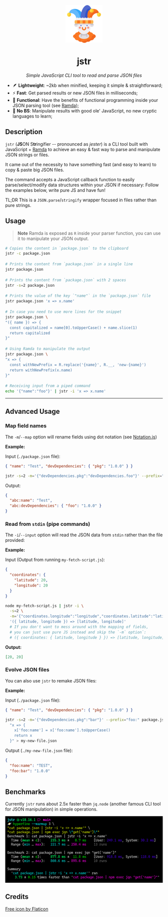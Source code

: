 <div align="center">

<img src=".github/static/jester.png" width=120 />

# jstr

_Simple JavaScript CLI tool to read and parse JSON files_

</div>

- 🪶 **Lightweight**: ~2kb when minified, keeping it simple & straightforward;
- ⚡ **Fast**: Get parsed results or new JSON files in milliseconds;
- 🦣 **Functional**: Have the benefits of functional programming inside your JSON parsing tool (see [Ramda](https://ramdajs.com/));
- 🙅 **No BS**: Manipulate results with good ole' JavaScript, no new cryptic languages to learn;

## Description

`jstr` (**JS**ON S**tr**ingifier -- pronounced as _jester_) is a CLI tool built with JavaScript + [Ramda](https://github.com/ramda/ramda) to achieve an easy & fast way to parse and manipulate JSON strings or files.

It came out of the necessity to have something fast (and easy to learn) to copy & paste big JSON files.

The command accepts a JavaScript callback function to easily parse/select/modify data structures within your JSON if necessary: Follow the examples below, write pure JS and have fun!

TL;DR This is a `JSON.parse`/`stringify` wrapper focused in files rather than pure strings.

## Usage

> **Note**
> Ramda is exposed as `R` inside your parser function, you can use it to manipulate your JSON output.

```sh
# Copies the content in `package.json` to the clipboard
jstr -c package.json

# Prints the content from `package.json` in a single line
jstr package.json

# Prints the content from `package.json` with 2 spaces
jstr -s=2 package.json

# Prints the value of the key `"name"` in the `package.json` file
jstr package.json 'x => x.name'

# In case you need to use more lines for the snippet
jstr package.json \
"({ name }) => {
  const capitalized = name[0].toUpperCase() + name.slice(1)
  return capitalized
}"

# Using Ramda to manipulate the output
jstr package.json \
"x => {
  const withNewPrefix = R.replace('{name}', R.__, 'new-{name}')
  return withNewPrefix(x.name)
}"

# Receiving input from a piped command
echo '{"name":"foo"}' | jstr -i 'x => x.name'
```

---

## Advanced Usage

### Map field names

The `-m`/`--map` option will rename fields using dot notation (see [Notation.js](https://www.npmjs.com/package/notation))

**Example:**

Input (`./package.json` file):

```json
{ "name": "Test", "devDependencies": { "pkg": "1.0.0" } }
```

```sh
jstr -s=2 -m='{"devDependencies.pkg":"devDependencies.foo"}' --prefix="bar:" package.json
```

Output:

```json
{
  "abc:name": "Test",
  "abc:devDependencies": { "foo": "1.0.0" }
}
```

### Read from `stdin` (pipe commands)

The `-i`/`--input` option will read the JSON data from `stdin` rather than the file provided:

**Example:**

Input (Output from running `my-fetch-script.js`):

```json
{
  "coordinates": {
    "latitude": 20,
    "longitude": 20
  }
}
```

```sh
node my-fetch-script.js | jstr -i \
  -s=2 \
  -m='{"coordinates.longitude":"longitude","coordinates.latitude":"latitude"}' \
  '({ latitude, longitude }) => [latitude, longitude]'
  # If you don't want to mess around with the mapping of fields,
  # you can just use pure JS instead and skip the `-m` option`:
  # ({ coordinates: { latitude, longitude } }) => [latitude, longitude]
```

**Output:**

```json
[20, 20]
```

### Evolve JSON files

You can also use `jstr` to remake JSON files:

**Example:**

Input (`./package.json` file):

```json
{ "name": "Test", "devDependencies": { "pkg": "1.0.0" } }
```

```sh
jstr -s=2 -m='{"devDependencies.pkg":"bar"}' --prefix="foo:" package.json \
  "x => {
    x['foo:name'] = x['foo:name'].toUpperCase()
    return x
  }" > my-new-file.json
```

Output (`./my-new-file.json` file):

```json
{
  "foo:name": "TEST",
  "foo:bar": "1.0.0"
}
```

## Benchmarks

Currently `jstr` runs about 2.5x faster than `jq.node` (another famous CLI tool for JSON manipulation) in simple operations.

![Benchmark](/.github/static/benchmark.png)

## Credits

[Free icon by Flaticon](https://www.flaticon.com/free-icons/joker)
